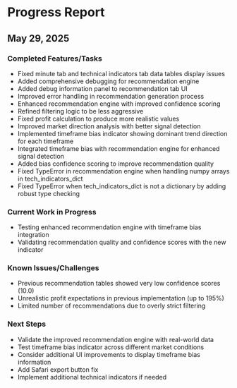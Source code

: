 # Progress Report

## May 29, 2025

### Completed Features/Tasks
- Fixed minute tab and technical indicators tab data tables display issues
- Added comprehensive debugging for recommendation engine
- Added debug information panel to recommendation tab UI
- Improved error handling in recommendation generation process
- Enhanced recommendation engine with improved confidence scoring
- Refined filtering logic to be less aggressive
- Fixed profit calculation to produce more realistic values
- Improved market direction analysis with better signal detection
- Implemented timeframe bias indicator showing dominant trend direction for each timeframe
- Integrated timeframe bias with recommendation engine for enhanced signal detection
- Added bias confidence scoring to improve recommendation quality
- Fixed TypeError in recommendation engine when handling numpy arrays in tech_indicators_dict
- Fixed TypeError when tech_indicators_dict is not a dictionary by adding robust type checking

### Current Work in Progress
- Testing enhanced recommendation engine with timeframe bias integration
- Validating recommendation quality and confidence scores with the new indicator

### Known Issues/Challenges
- Previous recommendation tables showed very low confidence scores (10.0)
- Unrealistic profit expectations in previous implementation (up to 195%)
- Limited number of recommendations due to overly strict filtering

### Next Steps
- Validate the improved recommendation engine with real-world data
- Test timeframe bias indicator across different market conditions
- Consider additional UI improvements to display timeframe bias information
- Add Safari export button fix
- Implement additional technical indicators if needed
